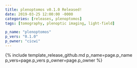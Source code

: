 ```yaml
---
title: plenoptomos v0.1.0 Released!
date: 2019-03-25 12:00:00 -0000
categories: [releases, plenoptomos]
tags: [tomography, plenoptic imaging, light-field]

p_name: "plenoptomos"
p_vers: "0.1.0"
p_owner: "cicwi"
---
```


{% include template_release_github.md p_name=page.p_name p_vers=page.p_vers p_owner=page.p_owner %}
